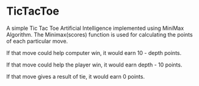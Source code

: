 # TicTacToe
A simple Tic Tac Toe Artificial Intelligence implemented using MiniMax Algorithm.
The Minimax(scores) function is used for calculating the points of each particular move.

  If that move could help computer win, it would earn 10 - depth points.
  
  If that move could help the player win, it would earn depth - 10 points. 
  
  If that move gives a result of tie, it would earn 0 points.
